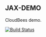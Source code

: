 ## JAX-DEMO
CloudBees demo.

[![Build Status](https://buildhive.cloudbees.com/job/vivek/job/jax-demo/badge/icon)](https://buildhive.cloudbees.com/job/vivek/job/jax-demo/)
